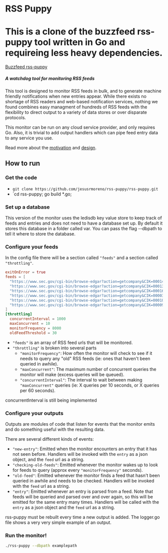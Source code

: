 # RSS Puppy
# This is a clone of the buzzfeed rss-puppy tool written in Go and requireing less heavy dependencies.
[Buzzfeed rss-puppy](https://github.com/buzzfeed-openlab/rss-puppy)
##### A watchdog tool for monitoring RSS feeds

This tool is designed to monitor RSS feeds in bulk, and to generate machine friendly notifications when new entries appear. While there exists no shortage of RSS readers and web-based notification services, nothing we found combines easy managment of hundreds of RSS feeds with the flexibility to direct output to a variety of data stores or over disparate protocols.

This monitor can be run on any cloud service provider, and only requires Go. Also, it is trivial to add output handlers which can pipe feed entry data to any service you use.

Read more about the [motivation](http://www.buzzfeed.com/westleyargentum/automated-journalism-that-works-with-journalists) and [design](http://www.buzzfeed.com/westleyargentum/your-very-own-rss-watchdog).

## How to run

### Get the code

- `git clone https://github.com/jesusrmoreno/rss-puppy/rss-puppy.git`
- `cd rss-puppy; go build *.go;

### Set up a database
This version of the monitor uses the ledisdb key value store to keep track of feeds and entries and does not
need to have a database set up. By default it stores this database in a folder called var.
You can pass the flag --dbpath to tell it where to store the database.

### Configure your feeds
In the config file there will be a section called `"feeds"` and a section called `"throttling"`.

```toml
exitOnError = true
feeds = [
  "https://www.sec.gov/cgi-bin/browse-edgar?action=getcompany&CIK=0001440512&type=&dateb=&owner=exclude&start=0&count=40&output=atom",
  "https://www.sec.gov/cgi-bin/browse-edgar?action=getcompany&CIK=0001326801&type=&dateb=&owner=exclude&start=0&count=40&output=atom",
  "https://www.sec.gov/cgi-bin/browse-edgar?action=getcompany&CIK=0001652044&type=&dateb=&owner=exclude&start=0&count=40&output=atom",
  "https://www.sec.gov/cgi-bin/browse-edgar?action=getcompany&CIK=0000320193&type=&dateb=&owner=exclude&start=0&count=40&output=atom",
  "https://www.sec.gov/cgi-bin/browse-edgar?action=getcompany&CIK=0001018724&type=&dateb=&owner=exclude&start=0&count=40&output=atom",
  "https://www.sec.gov/cgi-bin/browse-edgar?action=getcompany&CIK=0000936468&type=&dateb=&owner=exclude&start=0&count=40&output=atom",
]
[throttling]
  concurrentInterval = 1000
  maxConcurrent = 10
  monitorFrequency = 8000
  oldFeedThreshold = 30

```

- `"feeds"` is an array of RSS feed urls that will be monitored.
- `"throttling"` is broken into several parts
	- `"monitorFrequency"`: How often the monitor will check to see if it needs to query any "old" RSS feeds (ie: ones that haven't been queried in awhile).
	- `"maxConcurrent"`: The maximum number of concurrent queries the monitor will make (excess queries will be queued).
	- `"concurrentInterval"`: The interval to wait between making `"maxConcurrent"` queries (ie: X queries per 10 seconds, or X queries per 60 seconds).

concurrentInterval is still being implemented

### Configure your outputs
Outputs are modules of code that listen for events that the monitor emits and do something useful with the resulting data.

There are several different kinds of events:

- `"new-entry"`: Emitted when the monitor encounters an entry that it has not seen before. Handlers will be invoked with the `entry` as a json object, and the `feed` url as a string.
- `"checking-old-feeds"`: Emitted whenever the monitor wakes up to look for feeds to query (approx every `"monitorFrequency"` seconds).
- `"old-feed"`: Emitted whenever the monitor finds a feed that hasn't been queried in awhile and needs to be checked. Handlers will be invoked with the `feed` url as a string.
- `"entry"`: Emitted whenever an entry is parsed from a feed. Note that feeds will be queried and parsed over and over again, so this will be emitted for the same entry many times. Handlers will be called with the `entry` as a json object and the `feed` url as a string.

rss-puppy must be rebuilt every time a new output is added.
The logger.go file shows a very very simple example of an output.


### Run the monitor!

```bash
./rss-puppy --dbpath examplepath
```
